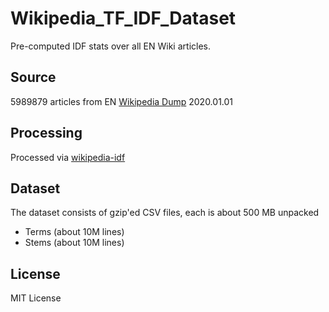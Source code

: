 # Wikipedia_TF_IDF_Dataset
Pre-computed IDF stats over all EN Wiki articles.

## Source
5989879 articles from EN [Wikipedia Dump](https://dumps.wikimedia.org/backup-index.html) 2020.01.01

## Processing
Processed via [wikipedia-idf](https://github.com/marcocor/wikipedia-idf)

## Dataset
The dataset consists of gzip'ed CSV files, each is about 500 MB unpacked
 - Terms (about 10M lines)
 - Stems (about 10M lines)

## License 
MIT License 


